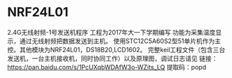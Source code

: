# NRF24L01
2.4G无线射频-1号发送机程序
工程为2017年大一下学期编写
功能为采集温度显示，通过无线射频把数据发送到主机。
使用STC12C5A60S2型51单片机作为主控。其他模块为NRF24L01，DS18B20,LCD1602。
完整keil工程文件（包含三台发送机，一台主机接收机，同时协同工作）以及原理图，调试日志请见
链接：https://pan.baidu.com/s/1PcUXqbWDAfW3o-WZits_LQ 
提取码：popd
